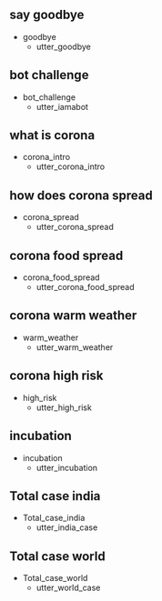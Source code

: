 ## say goodbye
* goodbye
  - utter_goodbye

## bot challenge
* bot_challenge
  - utter_iamabot

## what is corona
* corona_intro
  - utter_corona_intro

## how does corona spread
* corona_spread
  - utter_corona_spread
## corona food spread
* corona_food_spread
  - utter_corona_food_spread

## corona warm weather
* warm_weather
  - utter_warm_weather
## corona high risk
* high_risk
   - utter_high_risk

## incubation
* incubation
  - utter_incubation

## Total case india
* Total_case_india
   - utter_india_case
   
## Total case world
* Total_case_world
   - utter_world_case